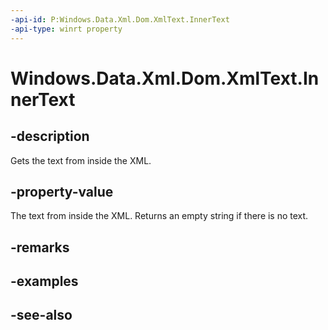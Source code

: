 ```yaml
---
-api-id: P:Windows.Data.Xml.Dom.XmlText.InnerText
-api-type: winrt property
---
```


<!-- Property syntax
public string InnerText { get;  set; }
-->

# Windows.Data.Xml.Dom.XmlText.InnerText

## -description
Gets the text from inside the XML.

## -property-value
The text from inside the XML. Returns an empty string if there is no text.

## -remarks

## -examples

## -see-also
